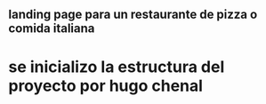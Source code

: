 ##  landing page para un restaurante de pizza o comida italiana
# se inicializo  la estructura del proyecto  por hugo chenal
